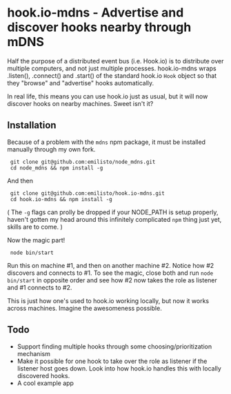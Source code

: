 # hook.io-mdns - Advertise and discover hooks nearby through mDNS

Half the purpose of a distributed event bus (i.e. Hook.io) is to 
distribute over multiple computers, and not just multiple processes.
hook.io-mdns wraps .listen(), .connect() and .start() of the standard hook.io 
`Hook` object so that they "browse" and "advertise" hooks automatically.

In real life, this means you can use hook.io just as usual, but it will
now discover hooks on nearby machines. Sweet isn't it? 

## Installation

Because of a problem with the `mdns` npm package, it must be installed
manually through my own fork.


     git clone git@github.com:emilisto/node_mdns.git
     cd node_mdns && npm install -g

And then

     git clone git@github.com:emilisto/hook.io-mdns.git
     cd hook.io-mdns && npm install -g

( The `-g` flags can prolly be dropped if your NODE_PATH is setup properly, 
haven't gotten my head around this infinitely complicated `npm` thing just 
yet, skills are to come. )

Now the magic part!

     node bin/start

Run this on machine #1, and then on another machine #2. Notice how #2
discovers and connects to #1. To see the magic, close both and run
`node bin/start` in opposite order and see how #2 now takes the role
as listener and #1 connects to #2.

This is just how one's used to hook.io working locally, but now it works
across machines. Imagine the awesomeness possible.

## Todo

* Support finding multiple hooks through some choosing/prioritization mechanism
* Make it possible for one hook to take over the role as listener if the listener host goes down. Look into how hook.io handles this with locally discovered hooks.
* A cool example app
